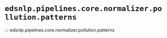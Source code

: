 # `edsnlp.pipelines.core.normalizer.pollution.patterns`

::: edsnlp.pipelines.core.normalizer.pollution.patterns
